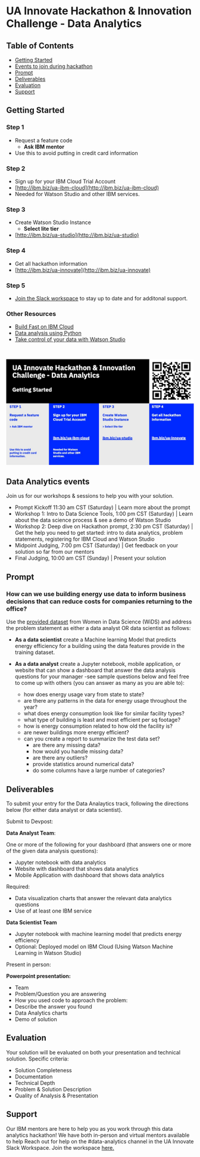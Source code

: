 # UA Innovate Hackathon & Innovation Challenge - Data Analytics


## Table of Contents
- [Getting Started](https://github.com/upkarlidder/ua-innovate/blob/main/README.md#getting-started)
- [Events to join during hackathon](https://github.com/upkarlidder/ua-innovate/blob/main/README.md#data-analytics-events)
- [Prompt](https://github.com/upkarlidder/ua-innovate/blob/main/README.md#prompt)
- [Deliverables](https://github.com/upkarlidder/ua-innovate/blob/main/README.md#deliverables)
- [Evaluation](https://github.com/upkarlidder/ua-innovate/blob/main/README.md#evaluation)
- [Support](https://github.com/upkarlidder/ua-innovate/blob/main/README.md#support)

## Getting Started

### Step 1
- Request a feature code
   - **Ask IBM mentor**
- Use this to avoid putting in credit card information

### Step 2
- Sign up for your IBM Cloud Trial Account
- [http://ibm.biz/ua-ibm-cloud](http://ibm.biz/ua-ibm-cloud)
- Needed for Watson Studio and other IBM services.


### Step 3
- Create Watson Studio Instance
    - **Select lite tier**
- [http://ibm.biz/ua-studio](http://ibm.biz/ua-studio)

### Step 4
- Get all hackathon information
- [http://ibm.biz/ua-innovate](http://ibm.biz/ua-innovate)

### Step 5
- [Join the Slack workspace](https://join.slack.com/t/uainnovate/shared_invite/zt-15ubdvavo-3z_3l75B_izK0AunwUJVQw) to stay up to date and for additonal support. 

### Other Resources
- [Build Fast on IBM Cloud](https://github.com/upkarlidder/ibmhacks)
- [Data analysis using Python](https://developer.ibm.com/learningpaths/data-analysis-using-python/)
- [Take control of your data with Watson Studio](https://developer.ibm.com/learningpaths/get-started-watson-studio/)

<br />

![Getting started with IBM Cloud](assets/ua-innovate-registration.jpg)

## Data Analytics events

Join us for our workshops & sessions to help you with your solution.
- Prompt Kickoff 11:30 am CST (Saturday) | Learn more about the prompt 
- Workshop 1: Intro to Data Science Tools, 1:00 pm CST (Saturday) | Learn about the data science process & see a demo of Watson Studio
- Workshop 2: Deep dive on Hackathon prompt, 2:30 pm CST (Saturday) | Get the help you need to get started: intro to data analytics, problem statements, registering for IBM Cloud and Watson Studio
- Midpoint Judging, 7:00 pm CST (Saturday) | Get feedback on your solution so far from our mentors
- Final Judging, 10:00 am CST (Sunday) | Present your solution 

## Prompt

### How can we use building energy use data to inform business decisions that can reduce costs for companies returning to the office? 

Use the [provided dataset](https://github.com/upkarlidder/ua-innovate/tree/main/dataset) from Women in Data Science (WiDS) and address the problem statement as either a data analyst OR data scientist as follows:
-	**As a data scientist** create a Machine learning Model that predicts energy efficiency for a building using the data features provide in the training dataset.

- **As a data analyst** create a Jupyter notebook, mobile application, or website that can show a dashboard that answer the  data analysis questions for your manager -see sample questions below and feel free to come up with others (you can answer as many as you are able to):
   - how does energy usage vary from state to state?
   - are there any patterns in the data for energy usage throughout the year?
   - what does energy consumption look like for similar facility types?
   - what type of building is least and most efficient per sq footage?
   - how is energy consumption related to how old the facility is?
   - are newer buildings more energy efficient?
   - can you create a report to summarize the test data set?
      - are there any missing data?
      - how would you handle missing data?
      - are there any outliers?
      - provide statistics around numerical data?
      - do some columns have a large number of categories?


## Deliverables

To submit your entry for the Data Analaytics track, following the directions below (for either data analyst or data scientist).

Submit to Devpost:

**Data Analyst Team**:

One or more of the following for your dashboard (that answers one or more of the given data analysis questions):
- Jupyter notebook with data analytics 
- Website with dashboard that shows data analytics
- Mobile Application with dashboard that shows data analytics

Required:
- Data visualization charts that answer the relevant data analytics questions
- Use of at least one IBM service

**Data Scientist Team**
- Jupyter notebook with machine learning model that predicts energy efficiency
- Optional: Deployed model on IBM Cloud (Using Watson Machine Learning in Watson Studio)

Present in person: 

**Powerpoint presentation:**
-	Team
-	Problem/Question you are answering
-	How you used code to approach the problem:
-	Describe the answer you found
-	Data Analytics charts
-	Demo of solution

## Evaluation

Your solution will be evaluated on both your presentation and technical solution. Specific criteria:
- Solution Completeness
- Documentation
- Technical Depth
- Problem & Solution Description
- Quality of Analysis & Presentation


## Support
Our IBM mentors are here to help you as you work through this data analytics hackathon!
We have both in-person and virtual mentors available to help 
Reach out for help on the #data-analytics channel in the UA Innovate Slack Workspace. Join the workspace [here.](https://join.slack.com/t/uainnovate/shared_invite/zt-15ubdvavo-3z_3l75B_izK0AunwUJVQw) 
